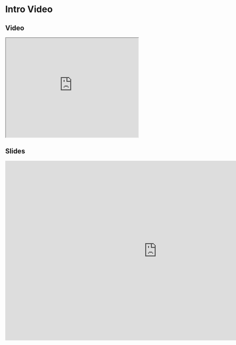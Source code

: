 # Intro Video
## Video

<iframe width="420" height="315" src="https://www.youtube.com/embed/m1w7oywzwpA"></iframe>

## Slides
<iframe src="https://mfr.ca-1.osf.io/render?url=https://osf.io/qxfz9/?direct%26mode=render%26action=download%26mode=render", frameborder="0" width="960" height="569" allowfullscreen="true" mozallowfullscreen="true" webkitallowfullscreen="true"></iframe>